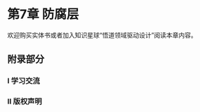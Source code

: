 # 第7章 防腐层

欢迎购买实体书或者加入知识星球“悟道领域驱动设计”阅读本章内容。

## 附录部分

### Ⅰ 学习交流
<!--@include: contact.md-->

### Ⅱ 版权声明
<!--@include: copyright-notice.md-->
